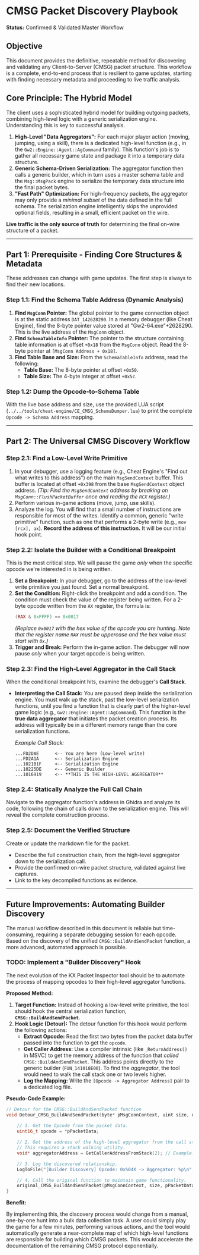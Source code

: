 # CMSG Packet Discovery Playbook

**Status:** Confirmed & Validated Master Workflow

## Objective

This document provides the definitive, repeatable method for discovering and validating any Client-to-Server (CMSG) packet structure. This workflow is a complete, end-to-end process that is resilient to game updates, starting with finding necessary metadata and proceeding to live traffic analysis.

## Core Principle: The Hybrid Model

The client uses a sophisticated hybrid model for building outgoing packets, combining high-level logic with a generic serialization engine. Understanding this is key to successful analysis.

1.  **High-Level "Data Aggregators":** For each major player action (moving, jumping, using a skill), there is a dedicated high-level function (e.g., in the `Gw2::Engine::Agent::AgCommand` family). This function's job is to gather all necessary game state and package it into a temporary data structure.
2.  **Generic Schema-Driven Serialization:** The aggregator function then calls a generic builder, which in turn uses a master schema table and the `Msg::MsgPack` engine to serialize the temporary data structure into the final packet bytes.
3.  **"Fast Path" Optimization:** For high-frequency packets, the aggregator may only provide a *minimal subset* of the data defined in the full schema. The serialization engine intelligently skips the unprovided optional fields, resulting in a small, efficient packet on the wire.

**Live traffic is the only source of truth** for determining the final on-wire structure of a packet.

---

## Part 1: Prerequisite - Finding Core Structures & Metadata

These addresses can change with game updates. The first step is always to find their new locations.

### Step 1.1: Find the Schema Table Address (Dynamic Analysis)

1.  **Find `MsgConn` Pointer:** The global pointer to the game connection object is at the static address `DAT_142628290`. In a memory debugger (like Cheat Engine), find the 8-byte pointer value stored at "Gw2-64.exe"+2628290. This is the live address of the `MsgConn` object.
2.  **Find `SchemaTableInfo` Pointer:** The pointer to the structure containing table information is at offset `+0x18` from the `MsgConn` object. Read the 8-byte pointer at `[MsgConn Address + 0x18]`.
3.  **Find Table Base and Size:** From the `SchemaTableInfo` address, read the following:
    *   **Table Base:** The 8-byte pointer at offset `+0x50`.
    *   **Table Size:** The 4-byte integer at offset `+0x5c`.

### Step 1.2: Dump the Opcode-to-Schema Table

With the live base address and size, use the provided LUA script (`../../tools/cheat-engine/CE_CMSG_SchemaDumper.lua`) to print the complete `Opcode -> Schema Address` mapping.

---

## Part 2: The Universal CMSG Discovery Workflow

### Step 2.1: Find a Low-Level Write Primitive

1.  In your debugger, use a logging feature (e.g., Cheat Engine's "Find out what writes to this address") on the main `MsgSendContext` buffer. This buffer is located at offset `+0x398` from the base `MsgSendContext` object address.
    *(Tip: Find the `MsgSendContext` address by breaking on `MsgConn::FlushPacketBuffer` once and reading the `RCX` register.)*
2.  Perform various in-game actions (move, jump, use skills).
3.  Analyze the log. You will find that a small number of instructions are responsible for most of the writes. Identify a common, generic "write primitive" function, such as one that performs a 2-byte write (e.g., `mov [rcx], ax`). **Record the address of this instruction.** It will be our initial hook point.

### Step 2.2: Isolate the Builder with a Conditional Breakpoint

This is the most critical step. We will pause the game *only* when the specific opcode we're interested in is being written.

1.  **Set a Breakpoint:** In your debugger, go to the address of the low-level write primitive you just found. Set a normal breakpoint.
2.  **Set the Condition:** Right-click the breakpoint and add a condition. The condition must check the value of the register being written. For a 2-byte opcode written from the `AX` register, the formula is:
    ```lua
    (RAX & 0xFFFF) == 0x0017
    ```
    *(Replace `0x0017` with the hex value of the opcode you are hunting. Note that the register name `RAX` must be uppercase and the hex value must start with `0x`.)*
3.  **Trigger and Break:** Perform the in-game action. The debugger will now pause *only* when your target opcode is being written.

### Step 2.3: Find the High-Level Aggregator in the Call Stack

When the conditional breakpoint hits, examine the debugger's **Call Stack**.

*   **Interpreting the Call Stack:** You are paused deep inside the serialization engine. You must walk up the stack, past the low-level serialization functions, until you find a function that is clearly part of the higher-level game logic (e.g., `Gw2::Engine::Agent::AgCommand`). This function is the **true data aggregator** that initiates the packet creation process. Its address will typically be in a different memory range than the core serialization functions.

    *Example Call Stack:*
    ```
    ...FD2DAE      <-- You are here (Low-level write)
    ...FD2A1A      <-- Serialization Engine
    ...1021B1F     <-- Serialization Engine
    ...10225DE     <-- Generic Builder
    ...1016919     <-- **THIS IS THE HIGH-LEVEL AGGREGATOR**
    ```

### Step 2.4: Statically Analyze the Full Call Chain

Navigate to the aggregator function's address in Ghidra and analyze its code, following the chain of calls down to the serialization engine. This will reveal the complete construction process.

### Step 2.5: Document the Verified Structure

Create or update the markdown file for the packet.

*   Describe the full construction chain, from the high-level aggregator down to the serialization call.
*   Provide the confirmed on-wire packet structure, validated against live captures.
*   Link to the key decompiled functions as evidence.

---

## Future Improvements: Automating Builder Discovery

The manual workflow described in this document is reliable but time-consuming, requiring a separate debugging session for each opcode. Based on the discovery of the unified `CMSG::BuildAndSendPacket` function, a more advanced, automated approach is possible.

### TODO: Implement a "Builder Discovery" Hook

The next evolution of the KX Packet Inspector tool should be to automate the process of mapping opcodes to their high-level aggregator functions.

**Proposed Method:**

1.  **Target Function:** Instead of hooking a low-level write primitive, the tool should hook the central serialization function, **`CMSG::BuildAndSendPacket`**.
2.  **Hook Logic (Detour):** The detour function for this hook would perform the following actions:
    *   **Extract Opcode:** Read the first two bytes from the packet data buffer passed into the function to get the `opcode`.
    *   **Get Caller Address:** Use a compiler intrinsic (like `_ReturnAddress()` in MSVC) to get the memory address of the function that *called* `CMSG::BuildAndSendPacket`. This address points directly to the generic builder (`FUN_141018E00`). To find the *aggregator*, the tool would need to walk the call stack one or two levels higher.
    *   **Log the Mapping:** Write the `[Opcode -> Aggregator Address]` pair to a dedicated log file.

**Pseudo-Code Example:**
```cpp
// Detour for the CMSG::BuildAndSendPacket function
void Detour_CMSG_BuildAndSendPacket(byte* pMsgConnContext, uint size, ushort* pPacketData) {
    
    // 1. Get the Opcode from the packet data.
    uint16_t opcode = *pPacketData;

    // 2. Get the address of the high-level aggregator from the call stack.
    // This requires a stack walking utility.
    void* aggregatorAddress = GetCallerAddressFromStack(2); // Example: walk up 2 frames

    // 3. Log the discovered relationship.
    LogToFile("[Builder Discovery] Opcode: 0x%04X -> Aggregator: %p\n", opcode, aggregatorAddress);

    // 4. Call the original function to maintain game functionality.
    original_CMSG_BuildAndSendPacket(pMsgConnContext, size, pPacketData);
}
```

**Benefit:**

By implementing this, the discovery process would change from a manual, one-by-one hunt into a bulk data collection task. A user could simply play the game for a few minutes, performing various actions, and the tool would automatically generate a near-complete map of which high-level functions are responsible for building which CMSG packets. This would accelerate the documentation of the remaining CMSG protocol exponentially.

